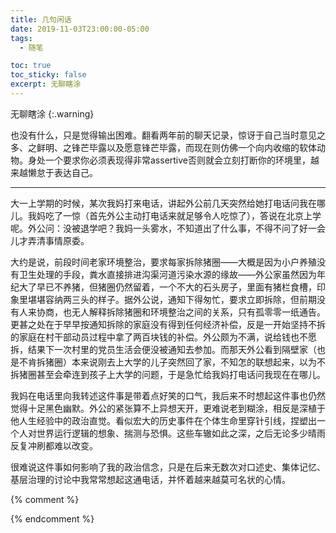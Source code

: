 ```yaml
---
title: 几句闲话
date: 2019-11-03T23:00:00-05:00
tags:
  - 随笔

toc: true
toc_sticky: false
excerpt: 无聊瞎涂
---
```


无聊瞎涂
{:.warning}

也没有什么，只是觉得输出困难。翻看两年前的聊天记录，惊讶于自己当时意见之多、之鲜明、之锋芒毕露以及愿意锋芒毕露，而现在则仿佛一个向内收缩的软体动物。身处一个要求你必须表现得非常assertive否则就会立刻打断你的环境里，越来越懒怠于表达自己。

---

大一上学期的时候，某次我妈打来电话，讲起外公前几天突然给她打电话问我在哪儿。我妈吃了一惊（首先外公主动打电话来就足够令人吃惊了），答说在北京上学呢。外公问：没被退学吧？我妈一头雾水，不知道出了什么事，不得不问了好一会儿才弄清事情原委。

大约是说，前段时间老家环境整治，要求每家拆除猪圈——大概是因为小户养殖没有卫生处理的手段，粪水直接排进沟渠河道污染水源的缘故——外公家虽然因为年纪大了早已不养猪，但猪圈仍然留着，一个不大的石头房子，里面有猪栏食槽，印象里堪堪容纳两三头的样子。据外公说，通知下得匆忙，要求立即拆除，但前期没有人来协商，也无人解释拆除猪圈和环境整治之间的关系，只有孤零零一纸通告。更甚之处在于早早按通知拆除的家庭没有得到任何经济补偿，反是一开始坚持不拆的家庭在村干部动员过程中拿了两百块钱的补偿。外公颇为不满，说给钱也不愿拆，结果下一次村里的党员生活会便没被通知去参加。而那天外公看到隔壁家（也是不肯拆猪圈）本来说刚去上大学的儿子突然回了家，不知怎的联想起来，以为不拆猪圈甚至会牵连到孩子上大学的问题，于是急忙给我妈打电话问我现在在哪儿。

我妈在电话里向我转述这件事是带着点好笑的口气，我后来不时想起这件事也仍然觉得十足黑色幽默。外公的紧张算不上异想天开，更难说老到糊涂，相反是深植于他人生经验中的政治直觉。看似宏大的历史事件在个体生命里穿针引线，捏塑出一个人对世界运行逻辑的想象、揣测与恐惧。这些车辙如此之深，之后无论多少晴雨反复冲刷都难以改变。

很难说这件事如何影响了我的政治信念，只是在后来无数次对口述史、集体记忆、基层治理的讨论中我常常想起这通电话，并怀着越来越莫可名状的心情。

{% comment %}



{% endcomment %}
